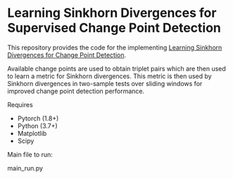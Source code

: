 # Learning Sinkhorn Divergences for Supervised Change Point Detection


This repository provides the code for the implementing [Learning Sinkhorn Divergences for Change Point Detection](https://arxiv.org/pdf/2202.04000.pdf).



Available change points are used to obtain triplet pairs which are then used to learn a metric for Sinkhorn divergences.
This metric is then used by Sinkhorn divergences in two-sample tests over sliding windows for improved change point detection performance.

Requires

- Pytorch (1.8+)
- Python (3.7+)
- Matplotlib
- Scipy


Main file to run: 

main_run.py
